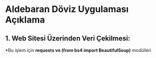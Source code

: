 # Aldebaran Döviz Uygulaması Açıklama

## 1. **Web Sitesi Üzerinden Veri Çekilmesi:** <br/>
  *Bu işlem için **requests ve (from bs4 import BeautifulSoup)** modülleri 

